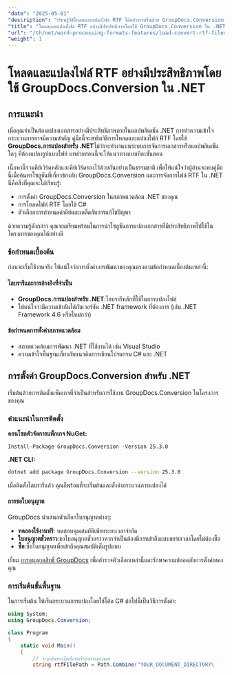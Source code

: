 ```yaml
---
"date": "2025-05-01"
"description": "เรียนรู้วิธีโหลดและแปลงไฟล์ RTF ได้อย่างราบรื่นด้วย GroupDocs.Conversion สำหรับ .NET ปฏิบัติตามคู่มือนี้เพื่อดูรายละเอียดการใช้งานทีละขั้นตอน"
"title": "โหลดและแปลงไฟล์ RTF อย่างมีประสิทธิภาพโดยใช้ GroupDocs.Conversion ใน .NET"
"url": "/th/net/word-processing-formats-features/load-convert-rtf-files-groupdocs-conversion-dotnet/"
"weight": 1
---
```


# โหลดและแปลงไฟล์ RTF อย่างมีประสิทธิภาพโดยใช้ GroupDocs.Conversion ใน .NET

## การแนะนำ

เมื่อคุณจำเป็นต้องแปลงเอกสารอย่างมีประสิทธิภาพภายในแอปพลิเคชัน .NET การทำความเข้าใจกระบวนการอาจมีความสำคัญ คู่มือนี้จะสาธิตวิธีการโหลดและแปลงไฟล์ RTF โดยใช้ **GroupDocs.การแปลงสำหรับ .NET**ไม่ว่าจะทำงานบนระบบการจัดการเอกสารหรือแอปพลิเคชันใดๆ ที่ต้องแปลงรูปแบบไฟล์ บทช่วยสอนนี้จะให้แนวทางแบบทีละขั้นตอน

เนื้อหานี้รวมคีย์เวิร์ดหลักและคีย์เวิร์ดรองไว้ด้วยกันอย่างเป็นธรรมชาติ เพื่อให้แน่ใจว่าผู้อ่านจะพบคู่มือนี้เมื่อค้นหาโซลูชันที่เกี่ยวข้องกับ GroupDocs.Conversion และการจัดการไฟล์ RTF ใน .NET นี่คือสิ่งที่คุณจะได้เรียนรู้:

- การตั้งค่า GroupDocs.Conversion ในสภาพแวดล้อม .NET ของคุณ
- การโหลดไฟล์ RTF โดยใช้ C#
- ตัวเลือกการกำหนดค่าคีย์และเคล็ดลับการแก้ไขปัญหา

ด้วยความรู้ดังกล่าว คุณจะเตรียมพร้อมในการนำโซลูชันการแปลงเอกสารที่มีประสิทธิภาพไปใช้ในโครงการของคุณได้อย่างดี

### ข้อกำหนดเบื้องต้น

ก่อนจะเริ่มใช้งานจริง ให้แน่ใจว่าการตั้งค่าการพัฒนาของคุณตรงตามข้อกำหนดเบื้องต้นเหล่านี้:

#### ไลบรารีและการอ้างอิงที่จำเป็น
- **GroupDocs.การแปลงสำหรับ .NET**:ไลบรารีหลักที่ใช้ในการแปลงไฟล์
- ให้แน่ใจว่ามีความเข้ากันได้กับเวอร์ชัน .NET framework ที่ต้องการ (เช่น .NET Framework 4.6 หรือใหม่กว่า)

#### ข้อกำหนดการตั้งค่าสภาพแวดล้อม
- สภาพแวดล้อมการพัฒนา .NET ที่ใช้งานได้ เช่น Visual Studio
- ความเข้าใจพื้นฐานเกี่ยวกับแนวคิดการเขียนโปรแกรม C# และ .NET

## การตั้งค่า GroupDocs.Conversion สำหรับ .NET

เริ่มต้นด้วยการติดตั้งแพ็คเกจที่จำเป็นสำหรับการใช้งาน GroupDocs.Conversion ในโครงการของคุณ

### คำแนะนำในการติดตั้ง

**คอนโซลตัวจัดการแพ็กเกจ NuGet:**
```shell
Install-Package GroupDocs.Conversion -Version 25.3.0
```

**\.NET CLI:**
```bash
dotnet add package GroupDocs.Conversion --version 25.3.0
```

เมื่อติดตั้งไลบรารีแล้ว คุณก็พร้อมที่จะเริ่มต้นและตั้งค่ากระบวนการแปลงได้

#### การขอใบอนุญาต

GroupDocs นำเสนอตัวเลือกใบอนุญาตต่างๆ:

- **ทดลองใช้งานฟรี**: ทดสอบคุณสมบัติเพียงระยะเวลาจำกัด
- **ใบอนุญาตชั่วคราว**:ขอใบอนุญาตชั่วคราวหากจำเป็นต้องมีการเข้าถึงแบบขยายเวลาโดยไม่ต้องซื้อ
- **ซื้อ**:ซื้อใบอนุญาตเพื่อเข้าถึงคุณสมบัติเต็มรูปแบบ

เยี่ยม [การอนุญาตสิทธิ์ GroupDocs](https://purchase.groupdocs.com/temporary-license/) เพื่อสำรวจตัวเลือกเหล่านี้และรักษาความปลอดภัยการตั้งค่าของคุณ

### การเริ่มต้นขั้นพื้นฐาน

ในการเริ่มต้น ให้เริ่มกระบวนการแปลงโดยใช้โค้ด C# ต่อไปนี้เป็นวิธีการตั้งค่า:

```csharp
using System;
using GroupDocs.Conversion;

class Program
{
    static void Main()
    {
        // ระบุเส้นทางไดเร็กทอรีเอกสารของคุณ
        string rtfFilePath = Path.Combine("YOUR_DOCUMENT_DIRECTORY\